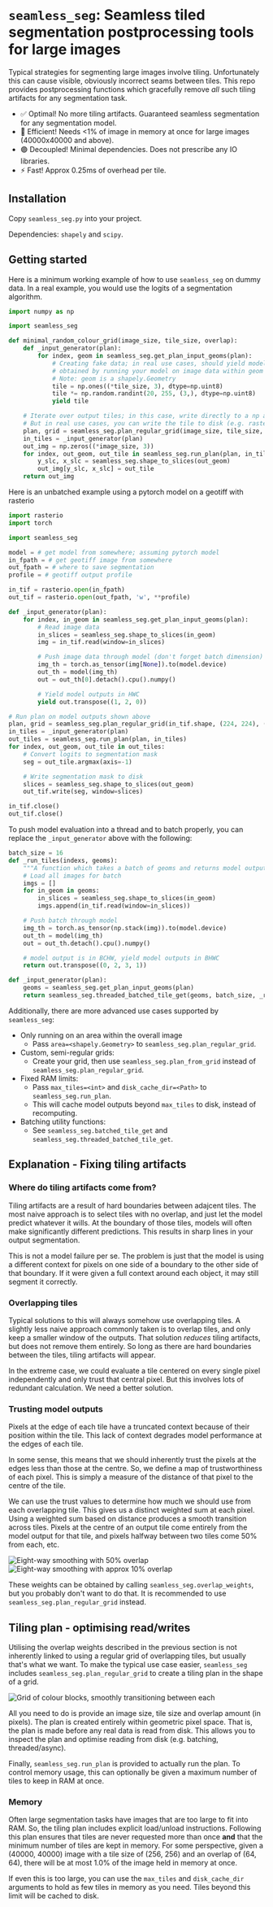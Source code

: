 # `seamless_seg`: Seamless tiled segmentation postprocessing tools for large images

Typical strategies for segmenting large images involve tiling. Unfortunately this can cause visible, obviously incorrect seams between tiles. This repo provides postprocessing functions which gracefully remove *all* such tiling artifacts for any segmentation task.

<!-- TODO: Real example images -->

* :white_check_mark: Optimal! No more tiling artifacts. Guaranteed seamless segmentation for any segmentation model.
* :floppy_disk: Efficient! Needs <1% of image in memory at once for large images (40000x40000 and above).
* :purple_circle: Decoupled! Minimal dependencies. Does not prescribe any IO libraries.
* :zap: Fast! Approx 0.25ms of overhead per tile.

## Installation

Copy `seamless_seg.py` into your project.

Dependencies: `shapely` and `scipy`.

<!-- TODO: pip? -->

## Getting started

Here is a minimum working example of how to use `seamless_seg` on dummy data. In a real example, you would use the logits of a segmentation algorithm.

```python
import numpy as np

import seamless_seg

def minimal_random_colour_grid(image_size, tile_size, overlap):
    def _input_generator(plan):
        for index, geom in seamless_seg.get_plan_input_geoms(plan):
            # Creating fake data; in real use cases, should yield model logits 
            # obtained by running your model on image data within geom 
            # Note: geom is a shapely.Geometry
            tile = np.ones((*tile_size, 3), dtype=np.uint8)
            tile *= np.random.randint(20, 255, (3,), dtype=np.uint8)
            yield tile

    # Iterate over output tiles; in this case, write directly to a np array
    # But in real use cases, you can write the tile to disk (e.g. rasterio/tifffile)
    plan, grid = seamless_seg.plan_regular_grid(image_size, tile_size, overlap)
    in_tiles = _input_generator(plan)
    out_img = np.zeros((*image_size, 3))
    for index, out_geom, out_tile in seamless_seg.run_plan(plan, in_tiles):
        y_slc, x_slc = seamless_seg.shape_to_slices(out_geom)
        out_img[y_slc, x_slc] = out_tile
    return out_img
```

Here is an unbatched example using a pytorch model on a geotiff with rasterio

```python
import rasterio
import torch

import seamless_seg

model = # get model from somewhere; assuming pytorch model
in_fpath = # get geotiff image from somewhere
out_fpath = # where to save segmentation
profile = # geotiff output profile

in_tif = rasterio.open(in_fpath)
out_tif = rasterio.open(out_fpath, 'w', **profile)

def _input_generator(plan):
    for index, in_geom in seamless_seg.get_plan_input_geoms(plan):
        # Read image data
        in_slices = seamless_seg.shape_to_slices(in_geom)
        img = in_tif.read(window=in_slices)

        # Push image data through model (don't forget batch dimension)
        img_th = torch.as_tensor(img[None]).to(model.device)
        out_th = model(img_th)
        out = out_th[0].detach().cpu().numpy()

        # Yield model outputs in HWC
        yield out.transpose((1, 2, 0))

# Run plan on model outputs shown above
plan, grid = seamless_seg.plan_regular_grid(in_tif.shape, (224, 224), (32, 32))
in_tiles = _input_generator(plan)
out_tiles = seamless_seg.run_plan(plan, in_tiles)
for index, out_geom, out_tile in out_tiles:
    # Convert logits to segmentation mask
    seg = out_tile.argmax(axis=-1)

    # Write segmentation mask to disk
    slices = seamless_seg.shape_to_slices(out_geom)
    out_tif.write(seg, window=slices)

in_tif.close()
out_tif.close()

```

To push model evaluation into a thread and to batch properly, you can replace the `_input_generator` above with the following:

```python
batch_size = 16
def _run_tiles(indexs, geoms):
    """A function which takes a batch of geoms and returns model outputs for those geoms"""
    # Load all images for batch
    imgs = []
    for in_geom in geoms:
        in_slices = seamless_seg.shape_to_slices(in_geom)
        imgs.append(in_tif.read(window=in_slices))

    # Push batch through model
    img_th = torch.as_tensor(np.stack(img)).to(model.device)
    out_th = model(img_th)
    out = out_th.detach().cpu().numpy()

    # model output is in BCHW, yield model outputs in BHWC
    return out.transpose((0, 2, 3, 1))

def _input_generator(plan):
    geoms = seamless_seg.get_plan_input_geoms(plan)
    return seamless_seg.threaded_batched_tile_get(geoms, batch_size, _run_tiles, batch_size*3)
```

Additionally, there are more advanced use cases supported by `seamless_seg`:
* Only running on an area within the overall image
  * Pass `area=<shapely.Geometry>` to `seamless_seg.plan_regular_grid`.
* Custom, semi-regular grids:
  * Create your grid, then use `seamless_seg.plan_from_grid` instead of `seamless_seg.plan_regular_grid`.
* Fixed RAM limits:
  * Pass `max_tiles=<int>` and `disk_cache_dir=<Path>` to `seamless_seg.run_plan`.
  * This will cache model outputs beyond `max_tiles` to disk, instead of recomputing.
* Batching utility functions:
  * See `seamless_seg.batched_tile_get` and `seamless_seg.threaded_batched_tile_get`.

## Explanation - Fixing tiling artifacts

### Where do tiling artifacts come from?

Tiling artifacts are a result of hard boundaries between adajcent tiles. The most naive approach is to select tiles with no overlap, and just let the model predict whatever it wills. At the boundary of those tiles, models will often make significantly different predictions. This results in sharp lines in your output segmentation.

<!-- TODO: Real example -->

This is not a model failure per se. The problem is just that the model is using a different context for pixels on one side of a boundary to the other side of that boundary. If it were given a full context around each object, it may still segment it correctly.

### Overlapping tiles

Typical solutions to this will always somehow use overlapping tiles. A slightly less naive approach commonly taken is to overlap tiles, and only keep a smaller window of the outputs. That solution *reduces* tiling artifacts, but does not remove them entirely. So long as there are hard boundaries between the tiles, tiling artifacts will appear.

<!-- TODO: Diagram explaining output crop margin. -->

<!-- TODO: Example of reducing tiling artifacts. -->

In the extreme case, we could evaluate a tile centered on every single pixel independently and only trust that central pixel. But this involves lots of redundant calculation. We need a better solution.

### Trusting model outputs

Pixels at the edge of each tile have a truncated context because of their position within the tile. This lack of context degrades model performance at the edges of each tile.

<!-- TODO: Diagram showing truncated context -->

In some sense, this means that we should inherently trust the pixels at the edges less than those at the centre. So, we define a map of trustworthiness of each pixel. This is simply a measure of the distance of that pixel to the centre of the tile.

<!-- TODO: image of circle of trust -->

We can use the trust values to determine how much we should use from each overlapping tile. This gives us a distinct weighted sum at each pixel. Using a weighted sum based on distance produces a smooth transition across tiles. Pixels at the centre of an output tile come entirely from the model output for that tile, and pixels halfway between two tiles come 50% from each, etc.

<!-- TODO: diagram showing spatial relationship between these tiles. -->

![Eight-way smoothing with 50% overlap](img/8_way_smoothing.png)
![Eight-way smoothing with approx 10% overlap](img/8_way_small_overlap.png)

These weights can be obtained by calling `seamless_seg.overlap_weights`, but you probably don't want to do that. It is recommended to use `seamless_seg.plan_regular_grid` instead.

## Tiling plan - optimising read/writes

Utilising the overlap weights described in the previous section is not inherently linked to using a regular grid of overlapping tiles, but usually that's what we want. To make the typical use case easier, `seamless_seg` includes `seamless_seg.plan_regular_grid` to create a tiling plan in the shape of a grid.

![Grid of colour blocks, smoothly transitioning between each](img/mid_grid.png)

All you need to do is provide an image size, tile size and overlap amount (in pixels). The plan is created entirely within geometric pixel space. That is, the plan is made before any real data is read from disk. This allows you to inspect the plan and optimise reading from disk (e.g. batching, threaded/async).

Finally, `seamless_seg.run_plan` is provided to actually run the plan. To control memory usage, this can optionally be given a maximum number of tiles to keep in RAM at once.

### Memory

Often large segmentation tasks have images that are too large to fit into RAM. So, the tiling plan includes explicit load/unload instructions. Following this plan ensures that tiles are never requested more than once **and** that the minimum number of tiles are kept in memory. For some perspective, given a (40000, 40000) image with a tile size of (256, 256) and an overlap of (64, 64), there will be at most 1.0% of the image held in memory at once.

If even this is too large, you can use the `max_tiles` and `disk_cache_dir` arguments to hold as few tiles in memory as you need. Tiles beyond this limit will be cached to disk.



